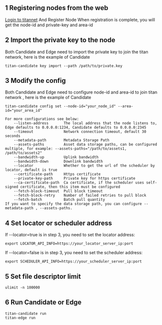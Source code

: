 ## 1 Registering nodes from the web 
[Login to titannet](https://www.titannet.io/) 
And Register Node
When registration is complete, you will get the node-id and private-key and area-id

## 2 Import the private key to the node
Both Candidate and Edge need to import the private key to join the titan network, here is the example of Candidate

    titan-candidate key import --path /path/to/private.key

## 3 Modify the config
Both Candidate and Edge need to configure node-id and area-id to join titan network , here is the example of Candidate

    titan-candidate config set --node-id="your_node_id" --area-id="your_area_id" 

    For more configurations see below:
        --listen-address       The local address that the node listens to, Edge defaults to 0.0.0.0:1234, Candidate defaults to 0.0.0.0:2345
        --timeout              Network connection timeout, default 30 seconds
        --metadata-path        Metadata Storage Path
        --assets-paths         Asset data storage paths, can be configured multiple, for example: --assets-paths="/path/to/assets1, /path/to/assets2"
        --bandwidth-up         Uplink bandwidth
        --bandwidth-down       Downlink bandwidth
        --locator              Whether to get the url of the scheduler by locator, default is true
        --certificate-path     Https certificate
        --private-key-path     Private key for https certificate
        --ca-certificate-path  Ca certificate, if the scheduler uses self-signed certificate, then this item must be configured
        --fetch-block-timeout  Pull block timeout
        --fetch-block-retry    Number of failed retries to pull block
        --fetch-batch          Batch pull quantity
    If you want to specify the data storage path, you can configure --metadata-path , --assets-paths.

## 4 Set locator or scheduler address
If --locator=true is in step 3, you need to set the locator address:

    export LOCATOR_API_INFO=https://your_locator_server_ip:port

If --locator=false is in step 3, you need to set the scheduler address:

    export SCHEDULER_API_INFO=https://your_scheduler_server_ip:port

## 5 Set file descriptor limit
    ulimit -n 100000

## 6 Run Candidate or Edge
    titan-candidate run
    titan-edge run

